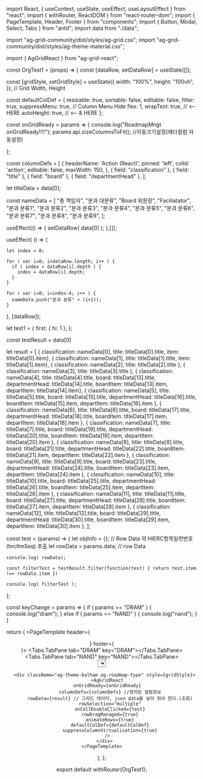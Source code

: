import React, { useContext, useState, useEffect, useLayoutEffect } from "react";
import { withRouter, ReactDOM } from "react-router-dom";
import { PageTemplate, Header, Footer } from "components";
import { Button, Modal, Select, Tabs } from "antd";
import data from "./data";

import "ag-grid-community/dist/styles/ag-grid.css";
import "ag-grid-community/dist/styles/ag-theme-material.css";

import { AgGridReact } from "ag-grid-react";

const OrgTest1 = (props) => {
  const [dataRow, setDataRow] = useState([]);

  const [gridStyle, setGridStyle] = useState({
    width: "100%",
    height: "100vh",
  }); // Grid Width, Height

  const defaultColDef = {
    resizable: true,
    sortable: false,
    editable: false,
    filter: true,
    suppressMenu: true, // Column Menu Hide
    flex: 1,
    wrapText: true, // <-- HERE
    autoHeight: true, // <-- & HERE
  };

  const onGridReady = params => {
    console.log("RoadmapMngt onGridReady!!!!");
    params.api.sizeColumnsToFit(); //자동크기설정(헤더컬럼 자동설정)

  };

  const columnDefs = [
    {
      headerName: 'Action (React)',
      pinned: 'left',
      colId: 'action',
      editable: false,
      maxWidth: 150,
    },
    { field: "classification" },
    { field: "title" },
    { field: "board" },
    { field: "departmentHead" },
  ];

  let titleData = data[0];

  const nameData = [
    "총 책임자",
    "분과 대분류",
    "Board 위원장",
    "Faciliatator",
    "분과 분류1",
    "분과 분류2",
    "분과 분류3",
    "분과 분류4",
    "분과 분류5",
    "분과 분류6",
    "분과 분류7",
    "분과 분류8",
    "분과 분류9",
  ];


  useEffect(() => {
    setDataRow( data[0] );
  },[]);

  useEffect( () => {

    let index = 0; 

    for ( var i=0; i<dataRow.length; i++ ) {
      if ( index < dataRow[i].depth ) {
        index = dataRow[i].depth;
      }
    }

    for ( var i=0; i<index-4; i++ ) {
      nameData.push("분과 분류" + (i+1));
    }

  }, [dataRow]);


  let test1 = {
    first: { hi: 1 },
  };

  const testResult = data[0]

  let result = [
    { classification: nameData[0], title: titleData[0].title, item: titleData[0].item},
    { classification: nameData[1], title: titleData[1].title, item: titleData[1].item},
    { classification: nameData[2], title: titleData[2].title },
    { classification: nameData[3], title: titleData[3].title },
    { classification: nameData[4], title: titleData[4].title, board: titleData[13].title, departmentHead: titleData[14].title, boardItem: titleData[13].item, departItem: titleData[14].item},
    { classification: nameData[5], title: titleData[5].title, board: titleData[15].title, departmentHead: titleData[16].title, boardItem: titleData[15].item, departItem: titleData[16].item },
    { classification: nameData[6], title: titleData[6].title, board: titleData[17].title, departmentHead: titleData[18].title, boardItem: titleData[17].item, departItem: titleData[18].item },
    { classification: nameData[7], title: titleData[7].title, board: titleData[19].title, departmentHead: titleData[20].title, boardItem: titleData[19].item, departItem: titleData[20].item },
    { classification: nameData[8], title: titleData[8].title, board: titleData[21].title, departmentHead: titleData[22].title, boardItem: titleData[21].item, departItem: titleData[22].item },
    { classification: nameData[9], title: titleData[9].title, board: titleData[23].title, departmentHead: titleData[24].title, boardItem: titleData[23].item, departItem: titleData[24].item },
    { classification: nameData[10], title: titleData[10].title, board: titleData[25].title, departmentHead: titleData[26].title, boardItem: titleData[25].item, departItem: titleData[26].item },
    { classification: nameData[11], title: titleData[11].title, board: titleData[27].title, departmentHead: titleData[28].title, boardItem: titleData[27].item, departItem: titleData[28].item },
    { classification: nameData[12], title: titleData[12].title, board: titleData[29].title, departmentHead: titleData[30].title, boardItem: titleData[29].item, departItem: titleData[30].item },
  ];

  const test = (params) => {
    let objInfo = {};
    // Row Data 의 HIERC항목일련번호(hrcItmSeq) 추출
    let rowData = params.data; // row Data

    console.log( rowData);
    
    const filterTest = testResult.filter(function(test) { return test.item !== rowData.item })
    
    console.log( filterTest );
  };

  const keyChange = params => {
    if ( params == "DRAM" ) {
      console.log("dram");
    } else if ( params == "NAND" ) {
      console.log("nand");
    }
  }

  return (
    <PageTemplate header={<Header />} footer={<Footer />}>
      <Tabs defaultActiveKey="DRAM" onChange={keyChange}>
        <Tabs.TabPane tab="DRAM" key="DRAM"></Tabs.TabPane>
        <Tabs.TabPane tab="NAND" key="NAND"></Tabs.TabPane>
      </Tabs>
      <div className="top-type">
        <Select defaultValue="조직도 version 1.0.0" />
      </div>

      <div className="ag-theme-balham ag-roadmap-type" style={gridStyle}>
        <AgGridReact
        onGridReady={onGridReady}
          columnDefs={columnDefs} //정의된 컬럼정보
          rowData={result} // 그리드 데이터, json data를 넣어 줘야 한다.(조회)
          rowSelection="multiple"
          onCellDoubleClicked={test}
          rowDragManaged={true}
          animateRows={true}
          defaultColDef={defaultColDef}
          suppressColumnVirtualisation={true}
        />
      </div>
    </PageTemplate>
  );
};

export default withRouter(OrgTest1);
